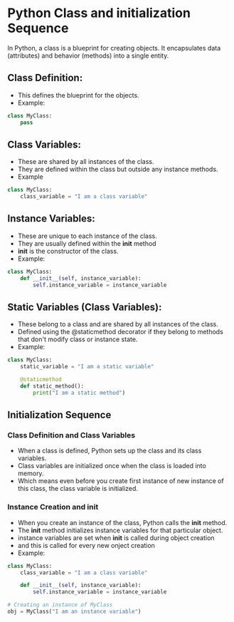 # Python Class and initialization Sequence
In Python, a class is a blueprint for creating objects. It encapsulates data (attributes) and behavior (methods) into a single entity. 


## Class Definition:
- This defines the blueprint for the objects.
- Example:
```python
class MyClass:
    pass
```
## Class Variables:
- These are shared by all instances of the class.
- They are defined within the class but outside any instance methods.
- Example
```python
class MyClass:
    class_variable = "I am a class variable"
```

## Instance Variables:
- These are unique to each instance of the class.
- They are usually defined within the __init__ method
- __init__ is the constructor of the class.
- Example:
```python
class MyClass:
    def __init__(self, instance_variable):
        self.instance_variable = instance_variable
```

## Static Variables (Class Variables):
* These belong to a class and  are  shared by all instances of the class.
* Defined using the @staticmethod decorator if they belong to methods that don't modify class or instance state.
* Example:
```python
class MyClass:
    static_variable = "I am a static variable"

    @staticmethod
    def static_method():
        print("I am a static method")
```

## Initialization Sequence
### Class Definition and Class Variables
* When a class is defined, Python sets up the class and its class variables.
* Class variables are initialized once when the class is loaded into memory.
* Which means even before you create first instance of  new instance of this class, the class variable is initialized.

### Instance Creation and __init__
* When you create an instance of the class, Python calls the __init__ method.
* The __init__ method initializes instance variables for that particular object.
* instance variables are set when __init__ is called during object creation
* and this is called for every new onject creation
* Example:
```python
class MyClass:
    class_variable = "I am a class variable"

    def __init__(self, instance_variable):
        self.instance_variable = instance_variable

# Creating an instance of MyClass
obj = MyClass("I am an instance variable")

```